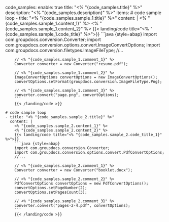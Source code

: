 code_samples:
  enable: true
  title: "<% "{code_samples.title}" %>"
  description: "<% "{code_samples.description}" %>"
  items:
    # code sample loop
    - title: "<% "{code_samples.sample_1.title}" %>"
      content: |
        <% "{code_samples.sample_1.content_1}" %> 
        <% "{code_samples.sample_1.content_2}" %>
        {{< landing/code title="<% "{code_samples.sample_1.code_title}" %>">}}
        ```java {style=abap} 
        import com.groupdocs.conversion.Converter;
        import com.groupdocs.conversion.options.convert.ImageConvertOptions;
        import com.groupdocs.conversion.filetypes.ImageFileType;
        //...

        // <% "{code_samples.sample_1.comment_1}" %>
        Converter converter = new Converter("resume.pdf");
        
        // <% "{code_samples.sample_1.comment_2}" %>
        ImageConvertOptions convertOptions = new ImageConvertOptions();
        convertOptions.setFormat(groupdocs.conversion.ImageFileType.Png);

        // <% "{code_samples.sample_1.comment_3}" %>
        converter.convert("page.png", convertOptions);
        ```
        {{< /landing/code >}}

    # code sample loop
    - title: "<% "{code_samples.sample_2.title}" %>"
      content: |
        <% "{code_samples.sample_2.content_1}" %> 
        <% "{code_samples.sample_2.content_2}" %>
        {{< landing/code title="<% "{code_samples.sample_2.code_title_1}" %>">}}
        ```java {style=abap}   
        import com.groupdocs.conversion.Converter;
        import com.groupdocs.conversion.options.convert.PdfConvertOptions;
        //...

        // <% "{code_samples.sample_2.comment_1}" %>
        Converter converter = new Converter("booklet.docx");

        // <% "{code_samples.sample_2.comment_2}" %>
        PdfConvertOptions convertOptions = new PdfConvertOptions();
        convertOptions.setPageNumber(2);
        convertOptions.setPagesCount(3);

        // <% "{code_samples.sample_2.comment_3}" %>
        converter.convert("pages-2-4.pdf", convertOptions);
        ```
        {{< /landing/code >}}